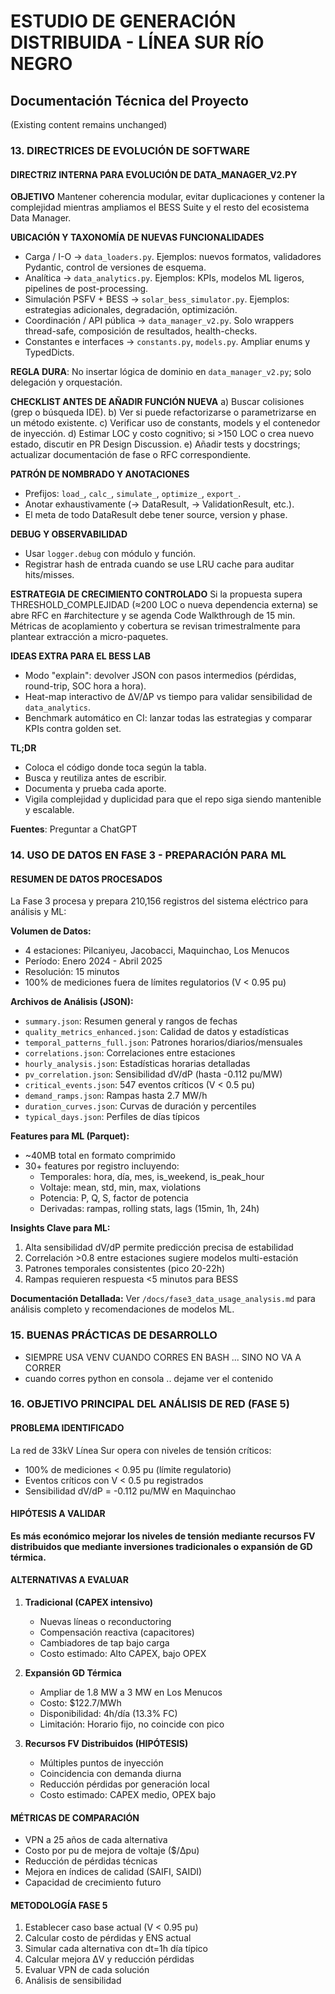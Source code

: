 # ESTUDIO DE GENERACIÓN DISTRIBUIDA - LÍNEA SUR RÍO NEGRO
## Documentación Técnica del Proyecto

(Existing content remains unchanged)

### 13. DIRECTRICES DE EVOLUCIÓN DE SOFTWARE

#### DIRECTRIZ INTERNA PARA EVOLUCIÓN DE DATA_MANAGER_V2.PY

**OBJETIVO**
Mantener coherencia modular, evitar duplicaciones y contener la complejidad mientras ampliamos el BESS Suite y el resto del ecosistema Data Manager.

**UBICACIÓN Y TAXONOMÍA DE NUEVAS FUNCIONALIDADES**

- Carga / I-O → `data_loaders.py`. Ejemplos: nuevos formatos, validadores Pydantic, control de versiones de esquema.
- Analítica → `data_analytics.py`. Ejemplos: KPIs, modelos ML ligeros, pipelines de post-processing.
- Simulación PSFV + BESS → `solar_bess_simulator.py`. Ejemplos: estrategias adicionales, degradación, optimización.
- Coordinación / API pública → `data_manager_v2.py`. Solo wrappers thread-safe, composición de resultados, health-checks.
- Constantes e interfaces → `constants.py`, `models.py`. Ampliar enums y TypedDicts.

**REGLA DURA**: No insertar lógica de dominio en `data_manager_v2.py`; solo delegación y orquestación.

**CHECKLIST ANTES DE AÑADIR FUNCIÓN NUEVA**
a) Buscar colisiones (grep o búsqueda IDE).
b) Ver si puede refactorizarse o parametrizarse en un método existente.
c) Verificar uso de constants, models y el contenedor de inyección.
d) Estimar LOC y costo cognitivo; si >150 LOC o crea nuevo estado, discutir en PR Design Discussion.
e) Añadir tests y docstrings; actualizar documentación de fase o RFC correspondiente.

**PATRÓN DE NOMBRADO Y ANOTACIONES**
- Prefijos: `load_`, `calc_`, `simulate_`, `optimize_`, `export_`.
- Anotar exhaustivamente (→ DataResult, → ValidationResult, etc.).
- El meta de todo DataResult debe tener source, version y phase.

**DEBUG Y OBSERVABILIDAD**
- Usar `logger.debug` con módulo y función.
- Registrar hash de entrada cuando se use LRU cache para auditar hits/misses.

**ESTRATEGIA DE CRECIMIENTO CONTROLADO**
Si la propuesta supera THRESHOLD_COMPLEJIDAD (≈200 LOC o nueva dependencia externa) se abre RFC en #architecture y se agenda Code Walkthrough de 15 min. Métricas de acoplamiento y cobertura se revisan trimestralmente para plantear extracción a micro-paquetes.

**IDEAS EXTRA PARA EL BESS LAB**
- Modo "explain": devolver JSON con pasos intermedios (pérdidas, round-trip, SOC hora a hora).
- Heat-map interactivo de ΔV/ΔP vs tiempo para validar sensibilidad de `data_analytics`.
- Benchmark automático en CI: lanzar todas las estrategias y comparar KPIs contra golden set.

**TL;DR**

- Coloca el código donde toca según la tabla.
- Busca y reutiliza antes de escribir.
- Documenta y prueba cada aporte.
- Vigila complejidad y duplicidad para que el repo siga siendo mantenible y escalable.

**Fuentes**: Preguntar a ChatGPT

### 14. USO DE DATOS EN FASE 3 - PREPARACIÓN PARA ML

#### RESUMEN DE DATOS PROCESADOS
La Fase 3 procesa y prepara 210,156 registros del sistema eléctrico para análisis y ML:

**Volumen de Datos:**
- 4 estaciones: Pilcaniyeu, Jacobacci, Maquinchao, Los Menucos
- Período: Enero 2024 - Abril 2025
- Resolución: 15 minutos
- 100% de mediciones fuera de límites regulatorios (V < 0.95 pu)

**Archivos de Análisis (JSON):**
- `summary.json`: Resumen general y rangos de fechas
- `quality_metrics_enhanced.json`: Calidad de datos y estadísticas
- `temporal_patterns_full.json`: Patrones horarios/diarios/mensuales
- `correlations.json`: Correlaciones entre estaciones
- `hourly_analysis.json`: Estadísticas horarias detalladas
- `pv_correlation.json`: Sensibilidad dV/dP (hasta -0.112 pu/MW)
- `critical_events.json`: 547 eventos críticos (V < 0.5 pu)
- `demand_ramps.json`: Rampas hasta 2.7 MW/h
- `duration_curves.json`: Curvas de duración y percentiles
- `typical_days.json`: Perfiles de días típicos

**Features para ML (Parquet):**
- ~40MB total en formato comprimido
- 30+ features por registro incluyendo:
  - Temporales: hora, día, mes, is_weekend, is_peak_hour
  - Voltaje: mean, std, min, max, violations
  - Potencia: P, Q, S, factor de potencia
  - Derivadas: rampas, rolling stats, lags (15min, 1h, 24h)

**Insights Clave para ML:**
1. Alta sensibilidad dV/dP permite predicción precisa de estabilidad
2. Correlación >0.8 entre estaciones sugiere modelos multi-estación
3. Patrones temporales consistentes (pico 20-22h)
4. Rampas requieren respuesta <5 minutos para BESS

**Documentación Detallada:**
Ver `/docs/fase3_data_usage_analysis.md` para análisis completo y recomendaciones de modelos ML.

### 15. BUENAS PRÁCTICAS DE DESARROLLO

- SIEMPRE USA VENV CUANDO CORRES EN BASH ... SINO NO VA A CORRER
- cuando corres python en consola .. dejame ver el contenido

### 16. OBJETIVO PRINCIPAL DEL ANÁLISIS DE RED (FASE 5)

#### PROBLEMA IDENTIFICADO
La red de 33kV Línea Sur opera con niveles de tensión críticos:
- 100% de mediciones < 0.95 pu (límite regulatorio)
- Eventos críticos con V < 0.5 pu registrados
- Sensibilidad dV/dP = -0.112 pu/MW en Maquinchao

#### HIPÓTESIS A VALIDAR
**Es más económico mejorar los niveles de tensión mediante recursos FV distribuidos que mediante inversiones tradicionales o expansión de GD térmica.**

#### ALTERNATIVAS A EVALUAR

1. **Tradicional (CAPEX intensivo)**
   - Nuevas líneas o reconductoring
   - Compensación reactiva (capacitores)
   - Cambiadores de tap bajo carga
   - Costo estimado: Alto CAPEX, bajo OPEX

2. **Expansión GD Térmica**
   - Ampliar de 1.8 MW a 3 MW en Los Menucos
   - Costo: $122.7/MWh
   - Disponibilidad: 4h/día (13.3% FC)
   - Limitación: Horario fijo, no coincide con pico

3. **Recursos FV Distribuidos (HIPÓTESIS)**
   - Múltiples puntos de inyección
   - Coincidencia con demanda diurna
   - Reducción pérdidas por generación local
   - Costo estimado: CAPEX medio, OPEX bajo

#### MÉTRICAS DE COMPARACIÓN
- VPN a 25 años de cada alternativa
- Costo por pu de mejora de voltaje ($/Δpu)
- Reducción de pérdidas técnicas
- Mejora en índices de calidad (SAIFI, SAIDI)
- Capacidad de crecimiento futuro

#### METODOLOGÍA FASE 5
1. Establecer caso base actual (V < 0.95 pu)
2. Calcular costo de pérdidas y ENS actual
3. Simular cada alternativa con dt=1h día típico
4. Calcular mejora ΔV y reducción pérdidas
5. Evaluar VPN de cada solución
6. Análisis de sensibilidad